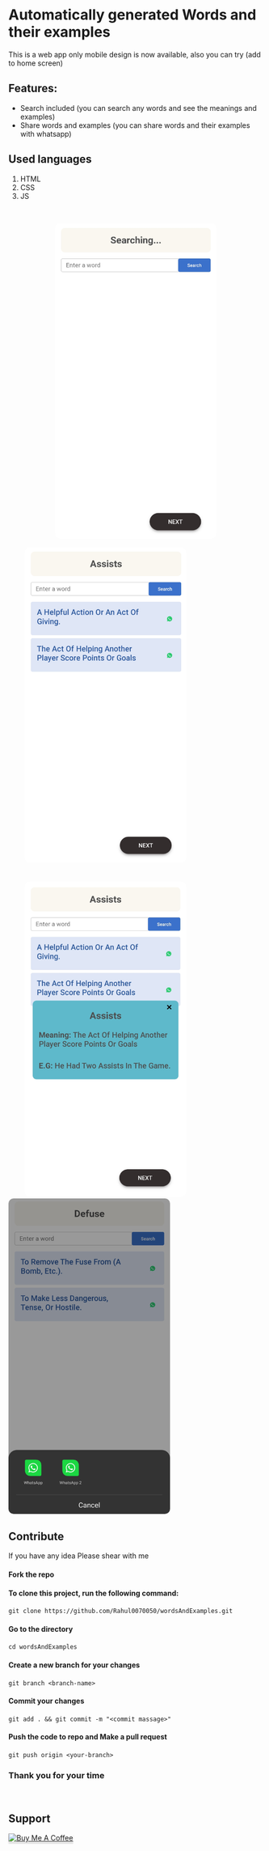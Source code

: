 <style>
.img {

}
</style>
# Automatically generated Words and their examples

This is a web app only mobile design is now available, also you can try (add to home screen)

## Features:

* Search included (you can search any words and see the meanings and examples)
* Share words and examples (you can share words and their examples with whatsapp)

## Used languages
 1. HTML
 2. CSS
 3. JS

<br/>
<p align="center">
<img src="images/image002.jpg" alt="" style="width: 20rem;height: 39rem;border-radius: 10px;">
</p>

&nbsp;&nbsp;&nbsp;&nbsp;&nbsp;&nbsp;&nbsp;&nbsp;<img src="images/image005.png" alt="" style="width: 20rem;height: 39rem;border-radius: 10px;"> &nbsp;&nbsp;&nbsp;&nbsp;&nbsp;&nbsp;&nbsp;&nbsp;
<br/>
<br/>
<br/>
&nbsp;&nbsp;&nbsp;&nbsp;&nbsp;&nbsp;&nbsp;&nbsp;<img src="images/image001.jpg" alt="" style="width: 20rem;height: 39rem;border-radius: 10px;">&nbsp;&nbsp;&nbsp;&nbsp;&nbsp;&nbsp;&nbsp;&nbsp;
&nbsp;&nbsp;&nbsp;&nbsp;&nbsp;&nbsp;&nbsp;&nbsp;<img src="images/image004.jpg" alt="" style="width: 20rem;height: 39rem;border-radius: 10px;"> &nbsp;&nbsp;&nbsp;&nbsp;&nbsp;&nbsp;&nbsp;&nbsp; 

## Contribute

If you have any idea Please shear with me

#### Fork the repo

#### To clone this project, run the following command:
```git
git clone https://github.com/Rahul0070050/wordsAndExamples.git
```

#### Go to the directory
```git
cd wordsAndExamples
```

#### Create a new branch for your changes
```git
git branch <branch-name>
```

#### Commit your changes
```git
git add . && git commit -m "<commit massage>"
```

#### Push the code to repo and Make a pull request
```git
git push origin <your-branch>
```

### Thank you for your time

<br/>

## Support

<a href="https://www.buymeacoffee.com/rahulor0070050" target="_blank"><img src="https://www.buymeacoffee.com/assets/img/custom_images/purple_img.png" alt="Buy Me A Coffee" style="height: 41px !important;width: 174px !important;box-shadow: 0px 3px 2px 0px rgba(190, 190, 190, 0.5) !important;-webkit-box-shadow: 0px 3px 2px 0px rgba(190, 190, 190, 0.5) !important;" ></a>